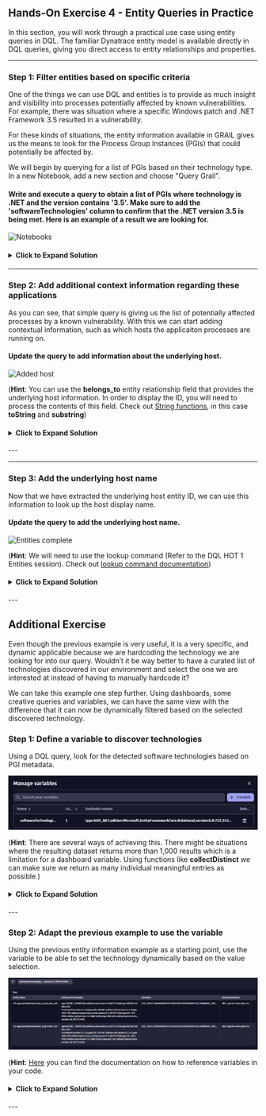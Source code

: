 ## Hands-On Exercise 4 - Entity Queries in Practice

In this section, you will work through a practical use case using entity queries in DQL. The familiar Dynatrace entity model is available directly in DQL queries, giving you direct access to entity relationships and properties. 

---

### Step 1: Filter entities based on specific criteria
One of the things we can use DQL and entities is to provide as much insight and visibility into processes potentially affected by known vulnerabilities. For example, there was situation where a specific Windows patch and .NET Framework 3.5 resulted in a vulnerability.

For these kinds of situations, the entity information available in GRAIL gives us the means to look for the Process Group Instances (PGIs) that could potentially be affected by.

We will begin by querying for a list of PGIs based on their technology type. In a new Notebook, add a new section and choose "Query Grail".

#### Write and execute a query to obtain a list of PGIs where technology is .NET and the version contains '3.5'. Make sure to add the 'softwareTechnologies' column to confirm that the .NET version 3.5 is being met. Here is an example of a result we are looking for.

![Notebooks](../../assets/images/NET%203_5.png)

<H4><details>
<summary>Click to Expand Solution</summary>
<br>

```
fetch dt.entity.process_group_instance
| filter processType == "DOTNET" and contains(toString(softwareTechnologies), "3.5")
| fieldsAdd softwareTechnologies
```
</details></H4>

---

### Step 2: Add additional context information regarding these applications
As you can see, that simple query is giving us the list of potentially affected processes by a known vulnerability. With this we can start adding contextual information, such as which hosts the applicaiton processes are running on.

#### Update the query to add information about the underlying host.

![Added host](../../assets/images/NET3_5_wHost.png)

(**Hint**: You can use the **belongs_to** entity relationship field that provides the underlying host information. In order to display the ID, you will need to process the contents of this field. Check out [String functions](https://www.dynatrace.com/support/help/platform/grail/dynatrace-query-language/functions#dql-string-functions), in this case **toString** and **substring**)

<H4><details>
<summary>Click to Expand Solution</summary>
<br>

```
fetch dt.entity.process_group_instance
| filter processType == "DOTNET" and contains(toString(softwareTechnologies), "3.5")
| fieldsAdd softwareTechnologies
| fieldsAdd belongs_string = toString(belongs_to)
| fieldsAdd host = substring(belongs_string, from:indexOf(belongs_string, ":")+2, to:lastIndexOf(belongs_string, "\""))
| fieldsRemove belongs_string
```
</details></H4>
---

---

### Step 3: Add the underlying host name
Now that we have extracted the underlying host entity ID, we can use this information to look up the host display name.

#### Update the query to add the underlying host name.

![Entities complete](../../assets/images/entities_complete.png)

(**Hint**: We will need to use the lookup command (Refer to the DQL HOT 1 Entities session). Check out [lookup command documentation](https://www.dynatrace.com/support/help/platform/grail/dynatrace-query-language/commands#lookup))

<H4><details>
<summary>Click to Expand Solution</summary>
<br>

```
fetch dt.entity.process_group_instance
| filter processType == "DOTNET" and contains(toString(softwareTechnologies), "3.5")
| fields entity.name, softwareTechnologies, belongs_to
| fieldsAdd belongs_string = toString(belongs_to)
| fieldsAdd host = substring(belongs_string, from:indexOf(belongs_string, ":")+2, to:lastIndexOf(belongs_string, "\""))
| lookup [fetch dt.entity.host 
  | filter osType == "WINDOWS" 
  | fields name=entity.name, id ], sourceField:host, lookupField:id, prefix:"host."
| fieldsRemove belongs_to, host, belongs_string
| sort entity.name asc
```
</details></H4>
---


## Additional Exercise

Even though the previous example is very useful, it is a very specific, and dynamic applicable because we are hardcoding the technology we are looking for into our query. Wouldn’t it be way better to have a curated list of technologies discovered in our environment and select the one we are interested at instead of having to manually hardcode it? 

We can take this example one step further. Using dashboards, some creative queries and variables, we can have the same view with the difference that it can now be dynamically filtered based on the selected discovered technology.

### Step 1: Define a variable to discover technologies
Using a DQL query, look for the detected software technologies based on PGI metadata.

![DQL Variable](../../assets/images/dqlVariable.png)

(**Hint**: There are several ways of achieving this. There might be situations where the resulting dataset returns more than 1,000 results which is a limitation for a dashboard variable. Using functions like **collectDistinct** we can make sure we return as many individual meaningful entries as possible.)

<H4><details>
<summary>Click to Expand Solution</summary>
<br>

```
fetch dt.entity.process_group_instance
| expand softwareTechnologies
| filter isNotNull(softwareTechnologies)
| summarize temp = collectDistinct(softwareTechnologies)
| expand techVersion = temp
| sort techVersion asc
| fieldsRemove temp
```
</details></H4>
---

### Step 2: Adapt the previous example to use the variable 
Using the previous entity information example as a starting point, use the variable to be able to set the technology dynamically based on the value selection.

![Dashboard](../../assets/images/dynamicDashboard.png)

(**Hint**: [Here](https://www.dynatrace.com/support/help/observe-and-explore/dashboards-new/components/dashboard-component-data#add-data) you can find the documentation on how to reference variables in your code.

<H4><details>
<summary>Click to Expand Solution</summary>
<br>

```
fetch dt.entity.process_group_instance
| filter contains(toString(softwareTechnologies), $softwareTechnologies)
| fields entity.name, softwareTechnologies, belongs_to, metadata
| fieldsAdd belongs_string = toString(belongs_to)
| fieldsAdd host = substring(belongs_string, from:indexOf(belongs_string, ":")+2, to:lastIndexOf(belongs_string, "\""))
| lookup [fetch dt.entity.host 
| fields hostName=entity.name, hostId=id ], sourceField:host, lookupField:hostId
| fieldsRemove belongs_to, lookup.hostId, host, belongs_string
| sort entity.name asc
| sort lookup.hostName
```
</details></H4>
---
